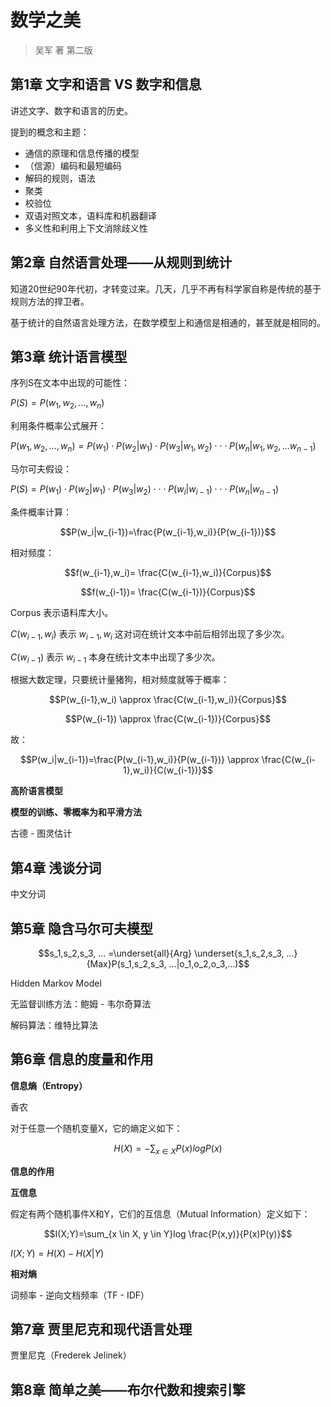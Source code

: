 # 数学之美

> 吴军 著  第二版



## 第1章 文字和语言 VS 数字和信息

讲述文字、数字和语言的历史。

提到的概念和主题：

- 通信的原理和信息传播的模型
- （信源）编码和最短编码
- 解码的规则，语法
- 聚类
- 校验位
- 双语对照文本，语料库和机器翻译
- 多义性和利用上下文消除歧义性





## 第2章 自然语言处理——从规则到统计

知道20世纪90年代初，才转变过来。几天，几乎不再有科学家自称是传统的基于规则方法的捍卫者。

基于统计的自然语言处理方法，在数学模型上和通信是相通的，甚至就是相同的。



## 第3章 统计语言模型

序列S在文本中出现的可能性：

$P(S)=P(w_1,w_2,...,w_n)$

利用条件概率公式展开：

$P(w_1,w_2,...,w_n)=P(w_1) \cdot P(w_2|w_1) \cdot P(w_3|w_1,w_2) \cdot \cdot \cdot P(w_n|w_1,w_2,...w_{n-1})$

马尔可夫假设：

$P(S)=P(w_1) \cdot P(w_2|w_1) \cdot P(w_3|w_2) \cdot \cdot \cdot P(w_i|w_{i-1}) \cdot \cdot \cdot  P(w_n|w_{n-1})$

条件概率计算：

$$P(w_i|w_{i-1})=\frac{P(w_{i-1},w_i)}{P(w_{i-1})}$$

相对频度：

$$f(w_{i-1},w_i)= \frac{C(w_{i-1},w_i)}{Corpus}$$

$$f(w_{i-1})= \frac{C(w_{i-1})}{Corpus}$$

Corpus 表示语料库大小。

$C(w_{i-1},w_i)$ 表示 $w_{i-1},w_i$ 这对词在统计文本中前后相邻出现了多少次。

$C(w_{i-1})$ 表示 $w_{i-1}$ 本身在统计文本中出现了多少次。

根据大数定理，只要统计量猪狗，相对频度就等于概率：

$$P(w_{i-1},w_i) \approx \frac{C(w_{i-1},w_i)}{Corpus}$$

$$P(w_{i-1}) \approx  \frac{C(w_{i-1})}{Corpus}$$

故：

$$P(w_i|w_{i-1})=\frac{P(w_{i-1},w_i)}{P(w_{i-1})} \approx \frac{C(w_{i-1},w_i)}{C(w_{i-1})}$$



**高阶语言模型**

**模型的训练、零概率为和平滑方法**

古德 - 图灵估计



## 第4章 浅谈分词

中文分词



## 第5章 隐含马尔可夫模型

$$s_1,s_2,s_3, ... =\underset{all}{Arg} \underset{s_1,s_2,s_3, ...}{Max}P(s_1,s_2,s_3, ...|o_1,o_2,o_3,...)$$

Hidden Markov Model

无监督训练方法：鲍姆 - 韦尔奇算法

解码算法：维特比算法



## 第6章 信息的度量和作用

**信息熵（Entropy）**

香农

对于任意一个随机变量X，它的熵定义如下：

$$H(X)=-\sum_{x \in X}P(x)logP(x)$$

**信息的作用**

**互信息**

假定有两个随机事件X和Y，它们的互信息（Mutual Information）定义如下：

$$I(X;Y)=\sum_{x \in X, y \in Y}log \frac{P(x,y)}{P(x)P(y)}$$

$I(X;Y)=H(X)-H(X|Y)$

**相对熵**

词频率 - 逆向文档频率（TF - IDF）



## 第7章 贾里尼克和现代语言处理

贾里尼克（Frederek Jelinek）



## 第8章 简单之美——布尔代数和搜索引擎

